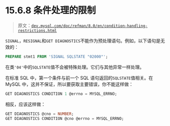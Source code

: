 # 15.6.8 条件处理的限制

> 原文：[`dev.mysql.com/doc/refman/8.0/en/condition-handling-restrictions.html`](https://dev.mysql.com/doc/refman/8.0/en/condition-handling-restrictions.html)

`SIGNAL`，`RESIGNAL`和`GET DIAGNOSTICS`不能作为预处理语句。例如，以下语句是无效的：

```sql
PREPARE stmt1 FROM 'SIGNAL SQLSTATE "02000"';
```

在类`'04'`中的`SQLSTATE`值不会被特殊处理。它们与其他异常一样处理。

在标准 SQL 中，第一个条件与前一个 SQL 语句返回的`SQLSTATE`值相关。在 MySQL 中，这并不保证，所以要获取主要错误，你不能这样做：

```sql
GET DIAGNOSTICS CONDITION 1 @errno = MYSQL_ERRNO;
```

相反，应该这样做：

```sql
GET DIAGNOSTICS @cno = NUMBER;
GET DIAGNOSTICS CONDITION @cno @errno = MYSQL_ERRNO;
```
